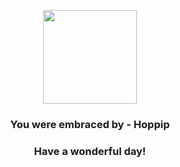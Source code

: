 <p align="center">
    <img src="https://raw.githubusercontent.com/PokeAPI/sprites/master/sprites/pokemon/187.png" width="150" height="150">
</p>
<h3 align="center">You were embraced by - <b>Hoppip</b></h3>
<h3 align="center">Have a wonderful day!</h3>
